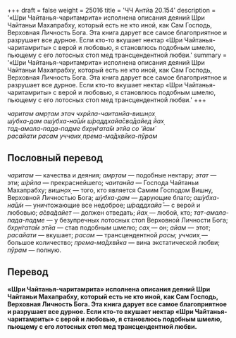 +++
draft = false
weight = 25016
title = 'ЧЧ Антйа 20.154'
description = '«Шри Чайтанья-чаритамрита» исполнена описания деяний Шри Чайтаньи Махапрабху, который есть не кто иной, как Сам Господь, Верховная Личность Бога. Эта книга дарует все самое благоприятное и разрушает все дурное. Если кто-то вкушает нектар «Шри Чайтанья-чаритамриты» с верой и любовью, я становлюсь подобным шмелю, пьющему с его лотосных стоп мед трансцендентной любви.'
summary = '«Шри Чайтанья-чаритамрита» исполнена описания деяний Шри Чайтаньи Махапрабху, который есть не кто иной, как Сам Господь, Верховная Личность Бога. Эта книга дарует все самое благоприятное и разрушает все дурное. Если кто-то вкушает нектар «Шри Чайтанья-чаритамриты» с верой и любовью, я становлюсь подобным шмелю, пьющему с его лотосных стоп мед трансцендентной любви.'
+++

_чаритам амр̣там этач чхрӣла-чаитанйа-вишн̣ох̣  
ш́убха-дам аш́убха-на̄ш́и ш́раддхайа̄сва̄дайед йах̣  
тад-амала-пада-падме бхр̣н̇гата̄м этйа со ’йам̇  
расайати расам уччаих̣ према-ма̄дхвӣка-пӯрам_

## Пословный перевод

_чаритам_ — качества и деяния; _амр̣там_ — подобные нектару; _этат_ — эти; _ш́рӣла_ — прекраснейшего; _чаитанйа_ — Господа Чайтаньи Махапрабху; _вишн̣ох̣_ — того, кто является Самим Господом Вишну, Верховной Личностью Бога; _ш́убха_\-_дам_ — дарующие благо; _аш́убха_\-_на̄ш́и_ — уничтожающие все недоброе; _ш́раддхайа̄_ — с верой и любовью; _а̄сва̄дайет_ — должен отведать; _йах̣_ — любой, кто; _тат_\-_амала_\-_пада_\-_падме_ — у безупречных лотосных стоп Верховной Личности Бога; _бхр̣н̇гата̄м_ _этйа_ — став подобным шмелю; _сах̣_ — он; _айам_ — этот; _расайати_ — вкушает; _расам_ — трансцендентной _расы_; _уччаих̣_ — большое количество; _према_\-_ма̄дхвӣка_ — вина экстатической любви; _пӯрам_ — полную.

## Перевод

**«Шри Чайтанья-чаритамрита» исполнена описания деяний Шри Чайтаньи Махапрабху, который есть не кто иной, как Сам Господь, Верховная Личность Бога. Эта книга дарует все самое благоприятное и разрушает все дурное. Если кто-то вкушает нектар «Шри Чайтанья-чаритамриты» с верой и любовью, я становлюсь подобным шмелю, пьющему с его лотосных стоп мед трансцендентной любви.**
